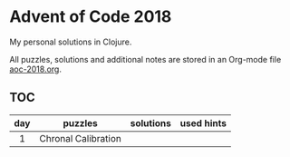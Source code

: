 # Advent of Code 2018
My personal solutions in Clojure.

All puzzles, solutions and additional notes are stored in an Org-mode file [aoc-2018.org].

## TOC

| day | puzzles             | solutions | used hints |
|:---:|---------------------|-----------|:----------:|
| 1   | Chronal Calibration |           |            |

[aoc-2018.org]: https://gitlab.com/pkaznowski/advent_of_code_2018/blob/master/aoc-2018.org
